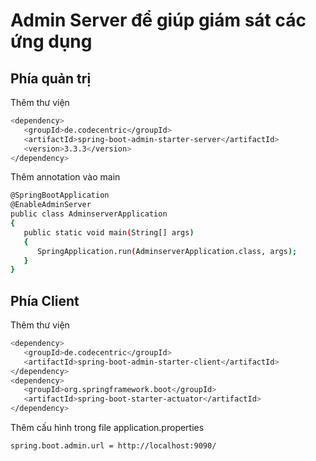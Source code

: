 # Admin Server để giúp giám sát các ứng dụng

## Phía quản trị

Thêm thư viện

```sh
<dependency>
   <groupId>de.codecentric</groupId>
   <artifactId>spring-boot-admin-starter-server</artifactId>
   <version>3.3.3</version>
</dependency>
```

Thêm annotation vào main

```sh
@SpringBootApplication
@EnableAdminServer
public class AdminserverApplication
{
   public static void main(String[] args)
   {
      SpringApplication.run(AdminserverApplication.class, args);
   }
}
```

## Phía Client

Thêm thư viện

```sh
<dependency>
   <groupId>de.codecentric</groupId>
   <artifactId>spring-boot-admin-starter-client</artifactId>
</dependency>
<dependency>
   <groupId>org.springframework.boot</groupId>
   <artifactId>spring-boot-starter-actuator</artifactId>
</dependency>
```

Thêm cấu hình trong file application.properties

```sh
spring.boot.admin.url = http://localhost:9090/
```
